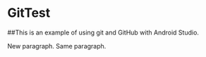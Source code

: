 # GitTest

##This is an example of using git and GitHub with Android Studio.

New paragraph.
Same paragraph.
